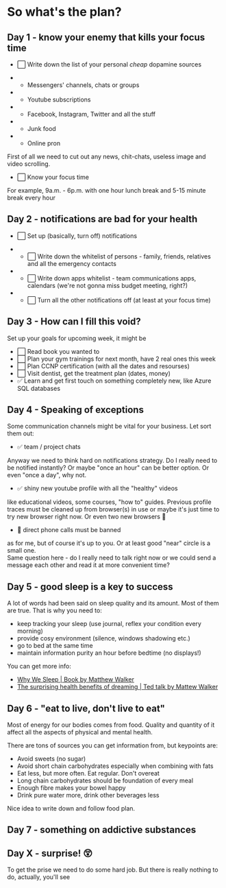 # So what's the plan?

## Day 1 - know your enemy that kills your focus time

- ⬜️ Write down the list of your personal _cheap_ dopamine sources

- - Messengers' channels, chats or groups
- - Youtube subscriptions
- - Facebook, Instagram, Twitter and all the stuff
- - Junk food
- - Online pron

First of all we need to cut out any news, chit-chats, useless image and video scrolling.

- ⬜️ Know your focus time

For example, 9a.m. - 6p.m. with one hour lunch break and 5-15 minute break every hour

## Day 2 - notifications are bad for your health

- ⬜️ Set up (basically, turn off) notifications

- - ⬜️ Write down the whitelist of persons - family, friends, relatives and all the emergency contacts
- - ⬜️ Write down apps whitelist - team communications apps, calendars (we're not gonna miss budget meeting, right?)
- - ⬜️ Turn all the other notifications off (at least at your focus time)

## Day 3 - How can I fill this void?

Set up your goals for upcoming week, it might be

- ⬜️ Read book you wanted to
- ⬜️ Plan your gym trainings for next month, have 2 real ones this week
- ⬜️ Plan CCNP certification (with all the dates and resourses)
- ⬜️ Visit dentist, get the treatment plan (dates, money)
- ✅ Learn and get first touch on something completely new, like Azure SQL databases

## Day 4 - Speaking of exceptions

Some communication channels might be vital for your business. Let sort them out:

- ✅ team / project chats

Anyway we need to think hard on notifications strategy. Do I really need to be notified instantly? Or maybe "once an hour" can be better option. Or even "once a day", why not.

- ✅ shiny new youtube profile with all the "healthy" videos

like educational videos, some courses, "how to" guides. Previous profile traces must be cleaned up from browser(s) in use or maybe it's just time to try new browser right now. Or even two new browsers 🧐

- 📵 direct phone calls must be banned

as for me, but of course it's up to you. Or at least good "near" circle is a small one.   
Same question here - do I really need to talk right now or we could send a message each other and read it at more convenient time?

## Day 5 - good sleep is a key to success

A lot of words had been said on sleep quality and its amount. Most of them are true. That is why you need to:
- keep tracking your sleep (use journal, reflex your condition every morning)
- provide cosy environment (silence, windows shadowing etc.)
- go to bed at the same time
- maintain information purity an hour before bedtime (no displays!)

You can get more info:
- [Why We Sleep | Book by Matthew Walker](https://www.simonandschuster.com/books/Why-We-Sleep/Matthew-Walker/9781501144325)
- [The surprising health benefits of dreaming | Ted talk by Mattew Walker](https://www.ted.com/talks/matt_walker_the_surprising_health_benefits_of_dreaming)

## Day 6 - "eat to live, don't live to eat"

Most of energy for our bodies comes from food. Quality and quantity of it affect all the aspects of physical and mental health. 

There are tons of sources you can get information from, but keypoints are:

- Avoid sweets (no sugar)
- Avoid short chain carbohydrates especially when combining with fats
- Eat less, but more often. Eat regular. Don't overeat
- Long chain carbohydrates should be foundation of every meal
- Enough fibre makes your bowel happy
- Drink pure water more, drink other beverages less

Nice idea to write down and follow food plan.

## Day 7 - something on addictive substances




## Day X - surprise! 😲

To get the prise we need to do some hard job. But there is really nothing to do, actually, you'll see



